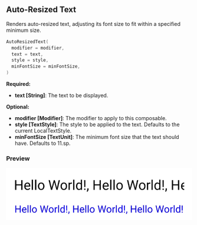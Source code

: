 ## Auto-Resized Text

Renders auto-resized text, adjusting its font size to fit within a specified minimum size.

```kotlin
AutoResizedText(
  modifier = modifier,
  text = text,
  style = style,
  minFontSize = minFontSize,
)
```

**Required:**

- **text [String]**: The text to be displayed.

**Optional:**

- **modifier [Modifier]**: The modifier to apply to this composable.
- **style [TextStyle]**: The style to be applied to the text. Defaults to the current LocalTextStyle.
- **minFontSize [TextUnit]**: The minimum font size that the text should have. Defaults to 11.sp.

### Preview

![auto-resize text sample](./samples/auto-resize.png)
